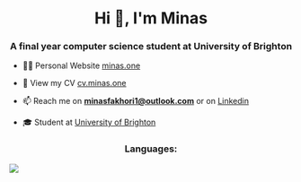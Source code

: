 <h1 align="center">Hi 👋, I'm Minas</h1>
<h3 align="center">A final year computer science student at University of Brighton</h3>







- 👨‍💻 Personal Website [minas.one](https://minas.one)

- 📄 View my CV [cv.minas.one](https://cv.minas.one) 

- 📫 Reach me on **minasfakhori1@outlook.com** or on [Linkedin](https://www.linkedin.com/in/minas-fakhori)

- 🎓 Student at [University of Brighton](https://www.brighton.ac.uk/index.aspx)

<h3 align="center" >Languages:</h3>

<img align="center" src="https://skillicons.dev/icons?i=java,python,php,c,bash,js,html,css"/>
